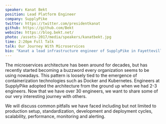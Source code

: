 ```yaml
---
speaker: Kanat Bekt
position: Lead Platform Engineer
company: SupplyPike
twitter: https://twitter.com/presidentkanat
github: https://github.com/Bekt
website: https://blog.bekt.net/
photo: /assets-2017/media/speakers/kanatbekt.jpg
time: 2:20pm Full Talk
talk: Our Journey With Microservices
bio: "Kanat a lead infrastructure engineer of SupplyPike in Fayetteville, AR. Among many hats he wears, he is particularly interested in building the right culture, both technical and non-technical, in the fast growing environment. As a true hacker at heart, Kanat constantly builds and explores various technologies. Previously, he has started a technology company and worked for companies like Google, AWS, Amazon. Feel free to reach out to him to talk all and everything about technology."
---
```

The microservices architecture has been around for decades, but has recently started becoming a buzzword every organization seems to be using nowadays. This pattern is loosely tied to the emergence of containerization technologies such as Docker and Kubernetes. Engineers at SupplyPike adopted the architecture from the ground up when we had 2-3 engineers. Now that we have over 30 engineers, we want to share some of our very interesting journey with others.

We will discuss common pitfalls we have faced including but not limited to production setup, standardization, development and deployment cycles, scalability, performance, monitoring and alerting.
